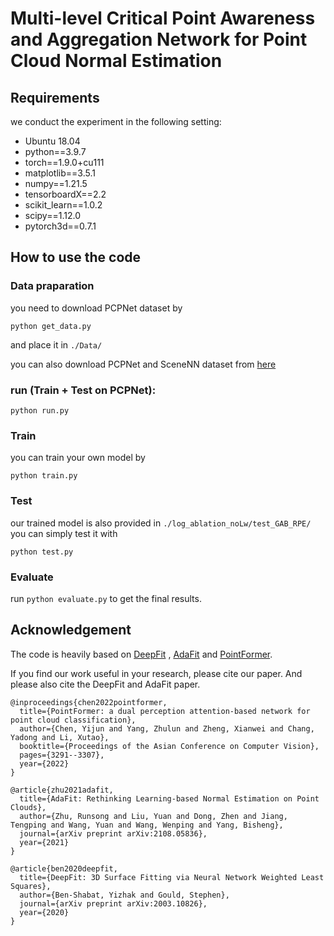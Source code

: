 
# Multi-level Critical Point Awareness and Aggregation Network for Point Cloud Normal Estimation

## Requirements

we conduct the experiment in the following setting:

- Ubuntu 18.04 
- python==3.9.7 
- torch==1.9.0+cu111
- matplotlib==3.5.1
- numpy==1.21.5
- tensorboardX==2.2
- scikit_learn==1.0.2
- scipy==1.12.0
- pytorch3d==0.7.1



## How to use the code


### Data praparation

you need to download PCPNet dataset by
```
python get_data.py
```

and place it in ```./Data/```

you can also download PCPNet and SceneNN dataset from [here](https://drive.google.com/drive/folders/1eNpDh5ivE7Ap1HkqCMbRZpVKMQB1TQ6H?usp=share_link)

### run (Train + Test on PCPNet):

```
python run.py
```

### Train
you can train your own model by
```
python train.py
```

### Test
our trained model is also provided in ```./log_ablation_noLw/test_GAB_RPE/```
you can simply test it with
```
python test.py
```

### Evaluate
run ```python evaluate.py``` to get the final results.

## Acknowledgement
The code is heavily based on [DeepFit](https://github.com/sitzikbs/DeepFit) , [AdaFit](https://github.com/Runsong123/AdaFit) and [PointFormer](https://github.com/Yi-Jun-Chen/DuPMAM).

If you find our work useful in your research, please cite our paper. And please also cite the DeepFit and AdaFit paper.

```
@inproceedings{chen2022pointformer,
  title={PointFormer: a dual perception attention-based network for point cloud classification},
  author={Chen, Yijun and Yang, Zhulun and Zheng, Xianwei and Chang, Yadong and Li, Xutao},
  booktitle={Proceedings of the Asian Conference on Computer Vision},
  pages={3291--3307},
  year={2022}
}

@article{zhu2021adafit,
  title={AdaFit: Rethinking Learning-based Normal Estimation on Point Clouds},
  author={Zhu, Runsong and Liu, Yuan and Dong, Zhen and Jiang, Tengping and Wang, Yuan and Wang, Wenping and Yang, Bisheng},
  journal={arXiv preprint arXiv:2108.05836},
  year={2021}
}

@article{ben2020deepfit,
  title={DeepFit: 3D Surface Fitting via Neural Network Weighted Least Squares},
  author={Ben-Shabat, Yizhak and Gould, Stephen},
  journal={arXiv preprint arXiv:2003.10826},
  year={2020}
}
```
